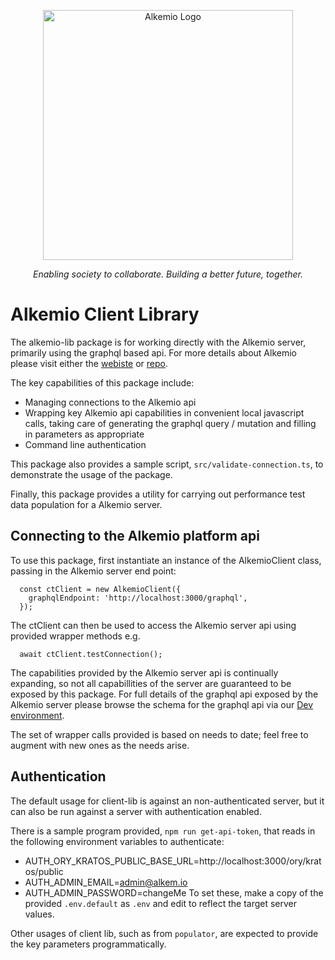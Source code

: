 <p align="center">
  <a href="http://alkem.io/" target="blank"><img src="https://alkem.io/uploads/logos/alkemio-logo.svg" width="400" alt="Alkemio Logo" /></a>
</p>
<p align="center"><i>Enabling society to collaborate. Building a better future, together.</i></p>

# Alkemio Client Library
The alkemio-lib package is for working directly with the Alkemio server, primarily using the graphql based api. For more details about Alkemio please visit either the [webiste](http://alkem.io) or [repo](http://github.com/alkem-io/alkemio).

The key capabilities of this package include:
* Managing connections to the Alkemio api
* Wrapping key Alkemio api capabilities in convenient local javascript calls, taking care of generating the graphql query / mutation and filling in parameters as appropriate
* Command line authentication

This package also provides a sample script, `src/validate-connection.ts`, to demonstrate the usage of the package.

Finally, this package provides a utility for carrying out performance test data population for a Alkemio server.

## Connecting to the Alkemio platform api
To use this package, first instantiate an instance of the AlkemioClient class, passing in the Alkemio server end point:
```
  const ctClient = new AlkemioClient({
    graphqlEndpoint: 'http://localhost:3000/graphql',
  });
  ```
The ctClient can then be used to access the Alkemio server api using provided wrapper methods e.g.
```
  await ctClient.testConnection();
```
The capabilities provided by the Alkemio server api is continually expanding, so not all capabillities of the server are guaranteed to be exposed by this package. For full details of the graphql api exposed by the Alkemio server please browse the schema for the graphql api via our [Dev environment](http://dev.alkem.io/graphql).

The set of wrapper calls provided is based on needs to date; feel free to augment with new ones as the needs arise.

## Authentication
The default usage for client-lib is against an non-authenticated server, but it can also be run against a server with authentication enabled.

There is a sample program provided, `npm run get-api-token`, that reads in the following environment variables to authenticate:
* AUTH_ORY_KRATOS_PUBLIC_BASE_URL=http://localhost:3000/ory/kratos/public
* AUTH_ADMIN_EMAIL=admin@alkem.io
* AUTH_ADMIN_PASSWORD=changeMe
To set these, make a copy of the provided `.env.default` as `.env` and edit to reflect the target server values.

Other usages of client lib, such as from `populator`, are expected to provide the key parameters programmatically.
